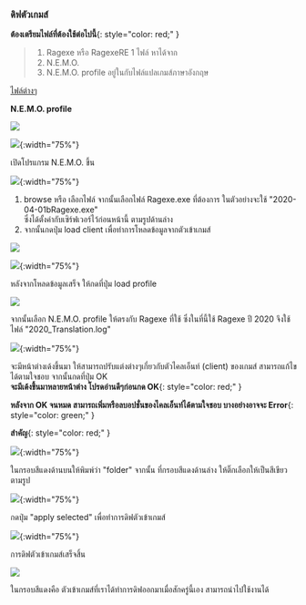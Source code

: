 ### ดิฟตัวเกมส์

**ต้องเตรียมไฟล์ที่ต้องใช้ต่อไปนี้**{: style="color: red;" }

> 1. Ragexe หรือ RagexeRE 1 ไฟล์ หาได้จาก
> 2. N.E.M.O.
> 3. N.E.M.O. profile อยู่ในกับไฟล์แปลเกมส์ภาษาอังกฤษ

[ไฟล์ต่างๆ](https://cosmictraveler.github.io/ro-wiki/02-เครื่องมือพื้นฐาน)


**N.E.M.O. profile**

![](../assets/images/img/08/01.PNG)

![](../assets/images/img/08/02.PNG){:width="75%"}

เปิดโปรแกรม N.E.M.O. ขึ้น

![](../assets/images/img/08/03.PNG){:width="75%"}

1. browse หรือ เลือกไฟล์ จากนั้นเลือกไฟล์ Ragexe.exe ที่ต้องการ ในตัวอย่างจะใช้ "2020-04-01bRagexe.exe"\
ซึ่งได้ตั้งค่ากับเซิร์ฟเวอร์ไว้ก่อนหน้านี้ ตามรูปด้านล่าง
2. จากนั้นกดปุ่ม load client เพื่อทำการโหลดข้อมูลจากตัวเข้าเกมส์

![](../assets/images/img/08/04.PNG)

![](../assets/images/img/08/05.PNG){:width="75%"}

หลังจากโหลดข้อมูลเสร็จ ให้กดที่ปุ่ม load profile

![](../assets/images/img/08/06.PNG)

จากนั้นเลือก N.E.M.O. profile ให้ตรงกับ Ragexe ที่ใช้ ซึ่งในที่นี้ใช้ Ragexe ปี 2020 จึงใช้ไฟล์ "2020_Translation.log"

![](../assets/images/img/08/07.PNG){:width="75%"}

จะมีหน้าต่างเด้งขึ้นมา ให้สามารถปรับแต่งต่างๆเกี่ยวกับตัวไคลเอ็นท์ (client) ของเกมส์ สามารถแก้ไขได้ตามใจชอบ
จากนั้นกดที่ปุ่ม OK\
**จะมีเด้งขึ้นมาหลายหน้าต่าง โปรดอ่านดีๆก่อนกด OK**{: style="color: red;" }

**หลังจาก OK จนหมด สามารถเพิ่มหรือลบอปชั่นของไคลเอ็นท์ได้ตามใจชอบ บางอย่างอาจจะ Error**{: style="color: green;" }

**สำคัญ**{: style="color: red;" }

![](../assets/images/img/08/08.PNG){:width="75%"}

ในกรอบสีแดงด้านบนให้พิมพ์ว่า "folder" จากนั้น ที่กรอบสีแดงด้านล่าง ให้ติ๊กเลือกให้เป็นสีเขียวตามรูป


![](../assets/images/img/08/09.PNG){:width="75%"}

กดปุ่ม "apply selected" เพื่อทำการดิฟตัวเข้าเกมส์

![](../assets/images/img/08/10.PNG){:width="75%"}

การดิฟตัวเข้าเกมส์เสร็จสิ้น

![](../assets/images/img/08/11.PNG)

ในกรอบสีแดงคือ ตัวเข้าเกมส์ที่เราได้ทำการดิฟออกมาเมื่อสักครู่นี้เอง สามารถนำไปใช้งานได้